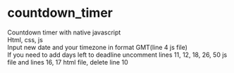 # countdown_timer<br>
Countdown timer with native javascript<br>
Html, css, js<br>
Input new date and your timezone in format GMT(line 4 js file)<br>
If you need to add days left to deadline uncomment lines 11, 12, 18, 26, 50 js file and lines 16, 17 html file, delete line 10<br>

